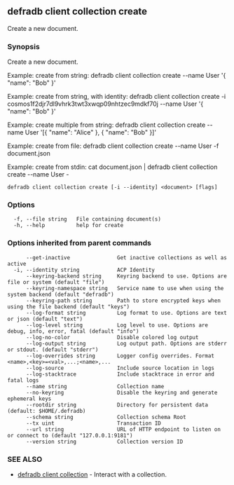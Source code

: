 ## defradb client collection create

Create a new document.

### Synopsis

Create a new document.

Example: create from string:
  defradb client collection create --name User '{ "name": "Bob" }'

Example: create from string, with identity:
  defradb client collection create -i cosmos1f2djr7dl9vhrk3twt3xwqp09nhtzec9mdkf70j --name User '{ "name": "Bob" }'

Example: create multiple from string:
  defradb client collection create --name User '[{ "name": "Alice" }, { "name": "Bob" }]'

Example: create from file:
  defradb client collection create --name User -f document.json

Example: create from stdin:
  cat document.json | defradb client collection create --name User -
		

```
defradb client collection create [-i --identity] <document> [flags]
```

### Options

```
  -f, --file string   File containing document(s)
  -h, --help          help for create
```

### Options inherited from parent commands

```
      --get-inactive               Get inactive collections as well as active
  -i, --identity string            ACP Identity
      --keyring-backend string     Keyring backend to use. Options are file or system (default "file")
      --keyring-namespace string   Service name to use when using the system backend (default "defradb")
      --keyring-path string        Path to store encrypted keys when using the file backend (default "keys")
      --log-format string          Log format to use. Options are text or json (default "text")
      --log-level string           Log level to use. Options are debug, info, error, fatal (default "info")
      --log-no-color               Disable colored log output
      --log-output string          Log output path. Options are stderr or stdout. (default "stderr")
      --log-overrides string       Logger config overrides. Format <name>,<key>=<val>,...;<name>,...
      --log-source                 Include source location in logs
      --log-stacktrace             Include stacktrace in error and fatal logs
      --name string                Collection name
      --no-keyring                 Disable the keyring and generate ephemeral keys
      --rootdir string             Directory for persistent data (default: $HOME/.defradb)
      --schema string              Collection schema Root
      --tx uint                    Transaction ID
      --url string                 URL of HTTP endpoint to listen on or connect to (default "127.0.0.1:9181")
      --version string             Collection version ID
```

### SEE ALSO

* [defradb client collection](defradb_client_collection.md)	 - Interact with a collection.

